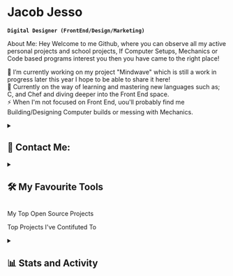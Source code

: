 # Jacob Jesso

**`Digital Designer (FrontEnd/Design/Marketing)`**

About Me: Hey Welcome to me Github, where you can observe all my active personal projects and school projects, If Computer Setups, Mechanics or Code based programs interest you then you have came to the right place!

🔭 I’m currently working on my project "Mindwave" which is still a work in progress later this year I hope to be able to share it here! <br/>
🌱 Currently on the way of learning and mastering new languages such as; C, and Chef and diving deeper into the Front End space. <br/>
⚡ When I'm not focused on Front End, uou'll probably find me Building/Designing Computer builds or messing with Mechanics. <br/>

<details>
<summary><h2>💬 Contact Me:</h2></summary>

  <p>
    <img alt="LinkedIn" src="https://img.shields.io/badge/linkedin-%230077B5.svg?&logo=linkedin&logoColor=white" />
    <img alt="Indeed" src="https://img.shields.io/badge/indeed-003A9B?&logo=indeed&logoColor=white" />
  </p>
</details>

<details>
  <summary><h2>🛠️ My Favourite Tools</h2></summary>
  <-- Some badges are from http://github.com/Ileriayo/markdown-badges -->

  <h3>👨‍💻 Programming and Markup Languages</h3>

  <p>
    <img alt="CSS" src="https://img.shields.io/badge/CSS-1572B6.svg?logo=css3&logoColor=white" />
    <img alt="HTML" src="https://img.shields.io/badge/HTML-E34F26.svg?logo=html5&logoColor=white" />
    <img alt="Node.js" src="https://img.shields.io/badge/Node.js-43853D.svg?logo=node.js&logoColor=white" />
    <img alt="Python" src="https://img.shields.io/badge/Python-14354C.svg?logo=python&logoColor=white" />
    <img alt="Lua" src="https://img.shields.io/badge/lua-%232C2D72.svg?&logo=lua&logoColor=white" />
    <img alt="JavaScript" src="https://img.shields.io/badge/JavaScript-F7DF1E.svg?logo=javascript&logoColor=black" />
  </p>
  
  <h3>💻 Software and Tools</h3>

  <p>
    <img alt="Adobe" src="https://img.shields.io/badge/adobe-%23FF0000.svg?&logo=adobe&logoColor=white" />
    <img alt="GitHub Desktop" src="https://img.shields.io/badge/GitHub%20Desktop-8034A9.svg?logo=github&logoColor=white" />
    <img alt="Git" src="https://img.shields.io/badge/Git-F05033.svg?logo=git&logoColor=white" />
    <img alt="OBS Studio" src="https://img.shields.io/badge/-OBS-302E31?logo=obs-studio&logoColor=white" />
    <img alt="Visual Studio Code" src="https://img.shields.io/badge/Visual%20Studio%20Code-0078d7.svg?logo=visual-studio-code&logoColor=white" />
    <img alt="Stack Overflow" src="https://img.shields.io/badge/-Stack%20Overflow-FE7A16?logo=stack-overflow&logoColor=white" />
    <img alt="Discord" src="https://img.shields.io/badge/-Discord-5865F2.svg?logo=discord&logoColor=white" />
    <img alt="Figma" src="https://img.shields.io/badge/figma-%23F24E1E.svg?logo=figma&logoColor=white" />
    <img alt="Blender" src="https://img.shields.io/badge/blender-%23F5792A.svg?&logo=blender&logoColor=white" />
    <img alt="Canva" src="https://img.shields.io/badge/Canva-%2300C4CC.svg?&logo=Canva&logoColor=white" />
    <img alt="PyCharm" src="https://img.shields.io/badge/pycharm-143?&logo=pycharm&logoColor=black&color=black&labelColor=green" />
    <img alt="macOS" src="https://img.shields.io/badge/mac%20os-000000?&logo=macos&logoColor=F0F0F0" />
    <img alt="iOS" src="https://img.shields.io/badge/iOS-000000?&logo=ios&logoColor=white" />
    <img alt="Windows" src="https://img.shields.io/badge/Windows-0078D6?&logo=windows&logoColor=white" />
    <img alt="Opera" src="https://img.shields.io/badge/Opera-FF1B2D?&logo=Opera&logoColor=white" />
    <img alt="Safari" src="https://img.shields.io/badge/Safari-000000?&logo=Safari&logoColor=white" />
    <img alt="ChatGPT" src="https://img.shields.io/badge/chatGPT-74aa9c?&logo=openai&logoColor=white" />
  </p>
</details>

My Top Open Source Projects

Top Projects I've Contifuted To

<details>
<summary><h2>📊 Stats and Activity</h2></summary>

 <!-- GitHub Readme Streak Stats - https://github.com/DenverCoder1/github-readme-streak-stats -->
<p>
      <!-- Use https://streak-stats.demolab.com or self-host with your own Vercel app - visit https://git.io/streak-stats for instructions -->
    </a>
    <p>🔥 Get streak stats for your profile at <a href="https://git.io/streak-stats">git.io/streak-stats</a></p>
  </p>

![My Stats](https://github-readme-stats.vercel.app/api?username=JeeecobTheAlien&theme=aura_dark&hide_border=false&include_all_commits=true&count_private=true)
</br>
![Top Lang](https://github-readme-stats.vercel.app/api/top-langs/?username=JeeecobTheAlien&theme=aura_dark&hide_border=false&include_all_commits=true&count_private=true&layout=compact)
</br>
![GitHub Streak](https://github-readme-streak-stats.herokuapp.com/?user=JeeecobTheAlien&theme=aura_dark&hide_border=false)



</details>

